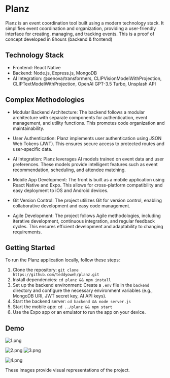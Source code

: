  
 
# Planz

Planz is an event coordination tool built using a modern technology stack. It simplifies event coordination and organization, providing a user-friendly interface for creating, managing, and tracking events. This is a proof of concept developed in 8hours (backend & frontend)

## Technology Stack

- Frontend: React Native
- Backend: Node.js, Express.js, MongoDB
- AI Integration:  @xenova/transformers, CLIPVisionModelWithProjection, CLIPTextModelWithProjection, OpenAI GPT-3.5 Turbo, Unsplash API

## Complex Methodologies

- Modular Backend Architecture: The backend follows a modular architecture with separate components for authentication, event management, and utility functions. This promotes code organization and maintainability.

- User Authentication: Planz implements user authentication using JSON Web Tokens (JWT). This ensures secure access to protected routes and user-specific data.

- AI Integration: Planz leverages AI models trained on event data and user preferences. These models provide intelligent features such as event recommendation, scheduling, and attendee matching.

- Mobile App Development: The front is built as a mobile application using React Native and Expo. This allows for cross-platform compatibility and easy deployment to iOS and Android devices.

- Git Version Control: The project utilizes Git for version control, enabling collaborative development and easy code management.

- Agile Development: The project follows Agile methodologies, including iterative development, continuous integration, and regular feedback cycles. This ensures efficient development and adaptability to changing requirements.

## Getting Started

To run the Planz application locally, follow these steps:

1. Clone the repository: `git clone https://github.com/teddyoweh/planz.git`
2. Install dependencies: `cd planz && npm install`
3. Set up the backend environment: Create a `.env` file in the `backend` directory and configure the necessary environment variables (e.g., MongoDB URI, JWT secret key, AI API keys).
4. Start the backend server: `cd backend && node server.js`
5. Start the mobile app: `cd ../planz && npm start`
6. Use the Expo app or an emulator to run the app on your device.

 ## Demo
 

![1.png](planz/images/1.png)

![2.png](planz/images/2.png)
![3.png](planz/images/3.png)

![4.png](planz/images/4.png)

These images provide visual representations of the project.
